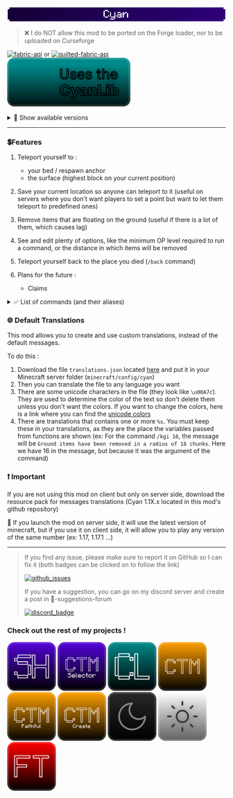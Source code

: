 ![banner](https://github.com/Aeldit/Cyan/blob/1.20.x/images/banner_small.png?raw=true)
<!-- modrinth_exclude.start -->
> ❌ I do NOT allow this mod to be ported on the Forge loader, nor to be uploaded on Curseforge
<!-- modrinth_exclude.end -->
[![fabric-api](https://cdn.jsdelivr.net/npm/@intergrav/devins-badges@3/assets/cozy/requires/fabric-api_vector.svg)](https://modrinth.com/mod/fabric-api)
or
[![quilted-fabric-api](https://cdn.jsdelivr.net/npm/@intergrav/devins-badges@3/assets/cozy/requires/quilted-fabric-api_vector.svg)](https://modrinth.com/mod/qsl)
[![cyanlib_badge_use](https://raw.githubusercontent.com/Aeldit/Aeldit/e84549f8cef529270bd41775357d577e1f71978a/images/cyanlib-cozy.svg)](https://modrinth.com/mod/cyanlib)
<details>
<summary>🎴 Show available versions</summary>

| Supported MC Version | Up To Date | Last Version |
|:--------------------:|:----------:|:------------:|
|   1.17.x - 1.18.x    |     ❌      |    0.9.3     |
|    1.19 - 1.19.2     |     ❌      |    0.9.13    |
|        1.19.3        |     ❌      |    0.9.7     |
|        1.19.4        |     ✅      |    latest    |
|    1.20 - 1.20.4     |     ✅      |    latest    |

</details>


***

### 💲Features

1. Teleport yourself to :
    - your bed / respawn anchor
    - the surface (highest block on your current position)

2. Save your current location so anyone can teleport to it
   (useful on servers where you don't want players to set a point but want to let them teleport to predefined ones)

3. Remove items that are floating on the ground (useful if there is a lot of them, which causes lag)

4. See and edit plenty of options, like the minimum OP level required to run a command, or the
   distance in which items will be removed

5. Teleport yourself back to the place you died (`/back` command)

6. Plans for the future :
    - Claims

<details>
<summary>✅ List of commands (and their aliases)</summary>

|               Command                |                            Description                             |         Alias         |
|:------------------------------------:|:------------------------------------------------------------------:|:---------------------:|
|                `/bed`                |            Teleports you to your bed or respawn anchor             |         `/b`          |
|          `/killgrounditems`          |      Kills a items floating on the ground in a certain radius      |        `/kgi`         |
|              `/surface`              |                    Teleports you to the surface                    |         `/s`          |
|                                      |                                                                    |                       |
|   `/set-location <location_name>`    |              Saves the current position as a location              | `/sl <location_name>` |
|  `/remove-location <location_name>`  |                     Removes the given location                     | `/rl <location_name>` |
|       `/remove-all-locations`        |                     Removes the given location                     |           ❌           |
|     `/location <location_name>`      |                Teleports you to the given location                 | `/l <location_name>`  |
|           `/get-locations`           |                  Displays all the saved locations                  |         `/gl`         |
| `/rename-location <name> <new_name>` |            Renames the given location to the given name            |           ❌           |
|                                      |                                                                    |                       |
|               `/back`                |              Teleports you to the last place you died              |           ❌           |
|                                      |                                                                    |                       |
|     `/cyan reload-translations`      |     Reloads the custom translations (useful when editing them)     |           ❌           |
|   `/cyan remove-properties-files`    |  Transfers the properties files to json files, then deletes them   |           ❌           |
|                                      |                                                                    |                       |
|          `/cyan get-config`          | Displays in the player's chat the current value of all the options |           ❌           |

</details>

### 🌐 Default Translations

This mod allows you to create and use custom translations, instead of the default messages.

To do this :

1. Download the file `translations.json`
   located [here](https://github.com/Aeldit/Cyan/tree/1.20.x/docs) and put it in your Minecraft server
   folder (`minecraft/config/cyan`)
2. Then you can translate the file to any language you want
3. There are some unicode characters in the file (they look like `\u00A7c`). They are used to determine the
   color of the text so don't delete them unless you don't want the colors. If you want to change the colors, here
   is a link where you can find the [unicode colors](https://minecraft.tools/en/color-code.php)
4. There are translations that contains one or more `%s`. You must keep these in your translations, as they are the
   place the variables passed from functions are shown (ex: For the
   command `/kgi 16`, the message will be `Ground items have been removed in a radius of 16 chunks`. Here we have
   16 in the message, but because it was the argument of the command)

### ❗ Important

If you are not using this mod on client but only on server side, download the resource pack for messages translations
(Cyan 1.1X.x located in this mod's github repository)

📖 If you launch the mod on server side, it will use the latest version of minecraft, but if you use it on client side,
it will allow you to play any version of the same number (ex: 1.17, 1.17.1 ...)

***

> If you find any issue, please make sure to report it on GitHub so I can fix it (both badges can be clicked on to
> follow the link)
>
> [![github_issues](https://img.shields.io/github/issues/Aeldit/Cyan?color=red&style=for-the-badge&logo=github)](https://github.com/Aeldit/Cyan/issues)
>
> If you have a suggestion, you can go on my discord server and create a post in 🗽-suggestions-forum
>
> [![discord_badge](https://img.shields.io/discord/750243612473819188?color=7289da&label=DISCORD&logo=discord&logoColor=7289da&style=for-the-badge)](https://discord.gg/PcYPpqzhKS)

### Check out the rest of my projects !

[![cyansethome_badge](https://raw.githubusercontent.com/Aeldit/Aeldit/fdcc5b2b359f2bcc51654d9a973674c4d8557fd4/images/cyansethome-cozy-minimal.svg)](https://modrinth.com/mod/cyansethome)
[![ctms_badge](https://raw.githubusercontent.com/Aeldit/Aeldit/d668bc7cd71d654d2331905a5ad425283dedab94/images/ctms-cozy-minimal.svg)](https://modrinth.com/mod/ctm-selector)
[![cyanlib_badge](https://raw.githubusercontent.com/Aeldit/Aeldit/bef8e5f6a837ee8c3479a2550e92c0ac028200f3/images/cyanlib-cozy-minimal.svg)](https://modrinth.com/mod/cyanlib)
[![ctm_badge](https://raw.githubusercontent.com/Aeldit/Aeldit/e2fb5f7ffe92301f627540cebca28d9aa90c641d/images/ctm-cozy-minimal.svg)](https://modrinth.com/resourcepack/ctm-of-fabric)
[![ctm_faithful_badge](https://raw.githubusercontent.com/Aeldit/Aeldit/54529d9dbb33d35184f386269c889cef818e7e79/images/ctm-faithful-cozy-minimal.svg)](https://modrinth.com/resourcepack/ctm-faithful)
[![ctm_create_badge](https://raw.githubusercontent.com/Aeldit/Aeldit/54529d9dbb33d35184f386269c889cef818e7e79/images/ctm-create-cozy-minimal.svg)](https://modrinth.com/resourcepack/ctm-create)
[![dark_gui_badge](https://raw.githubusercontent.com/Aeldit/Aeldit/2f4a47b3752b28cbcd13c6d76c66a803d7fe1df5/images/dark-gui-cozy-minimal.svg)](https://modrinth.com/resourcepack/dark-smooth-gui)
[![light_gui_badge](https://raw.githubusercontent.com/Aeldit/Aeldit/2f4a47b3752b28cbcd13c6d76c66a803d7fe1df5/images/light-gui-cozy-minimal.svg)](https://modrinth.com/resourcepack/light-smooth-gui)
[![floating_texts_badge](https://raw.githubusercontent.com/Aeldit/Aeldit/c4163b0470c0d710ba2cd3314cd241b5669ef175/images/floating-texts-cozy-minimal.svg)](https://modrinth.com/datapack/floating-texts)
